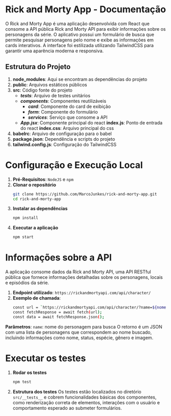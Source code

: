 # Rick and Morty App - Documentação

O Rick and Morty App é uma aplicação desenvolvida com React que consome a API pública Rick and Morty API para exibir informações sobre os personagens da série. O aplicativo possui um formulário de busca que permite pesquisar personagens pelo nome e exibe as informações em cards interativos. A interface foi estilizada utilizando TailwindCSS para garantir uma aparência moderna e responsiva.

## Estrutura do Projeto
1. **node_modules**: Aqui se encontram as dependências do projeto
2. **public**: Arquivos estáticos públicos
3. **src**: Código fonte do projeto
    - ***__tests__***: Arquivo de testes unitários
    - ***components***: Componentes reutilizáveis
        - ***card***: Componente do card de exibição
        - ***form***: Componente do formulário
        - ***services***: Serviço que consome a API
    - ***App.jsx***: Componente principal do react
**index.js**: Ponto de entrada do react
**index.css**: Arquivo principal do css
4. **babelrc**: Arquivo de configuração para o babel
5. **package.json**: Dependência e scripts do projeto
6. **tailwind.config.js**: Configuração do TailwindCSS

# Configuração e Execução Local
1. **Pré-Requisitos**: `NodeJS` e `npm`
2. **Clonar o repositório**
    ```bash
    git clone https://github.com/MarcoJunkes/rick-and-morty-app.git
    cd rick-and-morty-app
3. **Instalar as dependências**
    ```bash
    npm install
4. **Executar a aplicação**
    ```bash
    npm start

# Informações sobre a API
A aplicação consome dados da Rick and Morty API, uma API RESTful pública que fornece informações detalhadas sobre os personagens, locais e episódios da série.
1. **Endpoint utilizado**: `https://rickandmortyapi.com/api/character/`
2. **Exemplo de chamada**:
    ```bash
    const url = `https://rickandmortyapi.com/api/character/?name=${nome}`;
    const fetchResponse = await fetch(url);
    const data = await fetchResponse.json();
**Parâmetros**: 
    `name`: nome do personagem para busca
O retorno é um JSON com uma lista de personagens que correspondem ao nome buscado, incluindo informações como nome, status, espécie, gênero e imagem.

# Executar os testes
1. **Rodar os testes**
    ```bash
    npm test
2. **Estrutura dos testes**
Os testes estão localizados no diretório `src/__tests__` e cobrem funcionalidades básicas dos componentes, como renderização correta de elementos, interações com o usuário e comportamento esperado ao submeter formulários.